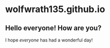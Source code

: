 # wolfwrath135.github.io

## Hello everyone! How are you?

I hope _everyone_ has had a wonderful day!
